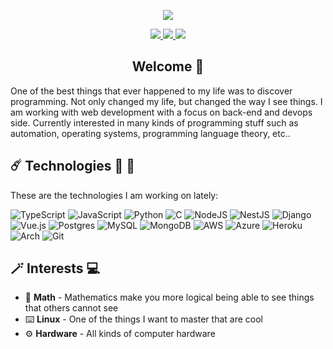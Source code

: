 <!-- Profile GIF -->
<div>
  <p align="center"><img src="./greetings.gif"></p>
</div>

<!-- Social media -->
<div align="center">
  <a href="https://www.linkedin.com/in/fernando-augusto-p">
    <img src="https://img.shields.io/badge/LinkedIn-%230077B5.svg?style=flat-square&logo=linkedin&logoColor=white">
  </a>
  <a href="https://twitter.com/nandkis_">
    <img src="https://img.shields.io/badge/nandkis_-%231DA1F2.svg?style=flat-square&logo=Twitter&logoColor=white">
  </a>
  <a href="https://odnanref.medium.com/">
    <img src="https://img.shields.io/badge/Medium-12100E?labelColor=000000&color=white&style=flat-square&logo=medium&logoColor=white">
  </a>
</div>

<!-- Title -->
<h2 align="center">Welcome 👋</h2>

<!-- Summary about me -->

One of the best things that ever happened to my life was to discover programming. Not only changed my life, but changed the way I see things. I am working with web development with a focus on back-end and devops side. Currently interested in many kinds of programming stuff such as automation, operating systems, programming language theory, etc..


<!-- Technologies -->
## ☄️ Technologies 👾 🧮
These are the technologies I am working on lately:

![TypeScript](https://img.shields.io/badge/typescript-%23007ACC.svg?style=flat-square&logo=typescript&logoColor=white)
![JavaScript](https://img.shields.io/badge/javascript-%23323330.svg?style=flat-square&logo=javascript&logoColor=%23F7DF1E)
![Python](https://img.shields.io/badge/python-3670A0?style=flat-square&logo=python&logoColor=ffdd54)
![C](https://img.shields.io/badge/c-%2300599C.svg?style=flat-square&logo=c&logoColor=white)
![NodeJS](https://img.shields.io/badge/node.js-6DA55F?style=flat-square&logo=node.js&logoColor=white)
![NestJS](https://img.shields.io/badge/nestjs-%23E0234E.svg?style=flat-square&logo=nestjs&logoColor=white)
![Django](https://img.shields.io/badge/django-%23092E20.svg?style=flat-square&logo=django&logoColor=white)
![Vue.js](https://img.shields.io/badge/vuejs-%2335495e.svg?style=flat-square&logo=vuedotjs&logoColor=%234FC08D)
![Postgres](https://img.shields.io/badge/postgres-%23316192.svg?style=flat-square&logo=postgresql&logoColor=white)
![MySQL](https://img.shields.io/badge/mysql-%2300f.svg?style=flat-square&logo=mysql&logoColor=white)
![MongoDB](https://img.shields.io/badge/MongoDB-%234ea94b.svg?style=flat-square&logo=mongodb&logoColor=white)
![AWS](https://img.shields.io/badge/AWS-%23FF9900.svg?style=flat-square&logo=amazon-aws&logoColor=white)
![Azure](https://img.shields.io/badge/azure-%230072C6.svg?style=flat-square&logo=microsoftazure&logoColor=white)
![Heroku](https://img.shields.io/badge/heroku-%23430098.svg?style=flat-square&logo=heroku&logoColor=white)
![Arch](https://img.shields.io/badge/Arch%20Linux-1793D1?logo=arch-linux&logoColor=fff&style=flat-square)
![Git](https://img.shields.io/badge/git-%23F05033.svg?style=flat-square&logo=git&logoColor=white)


<!-- interests -->
## 🪄 Interests 💻

- 💸 **Math** - Mathematics make you more logical being able to see things that others cannot see
- ⌨️ **Linux** - One of the things I want to master that are cool
- ⚙️ **Hardware** - All kinds of computer hardware

<!--
**fernando-gap/fernando-gap** is a ✨ _special_ ✨ repository because its `README.md` (this file) appears on your GitHub profile.

Here are some ideas to get you started:

- 🔭 I’m currently working on ...
- 🌱 I’m currently learning ...
- 👯 I’m looking to collaborate on ...
- 🤔 I’m looking for help with ...
- 💬 Ask me about ...
- 📫 How to reach me: ...
- 😄 Pronouns: ...
- ⚡ Fun fact: ...
-->
